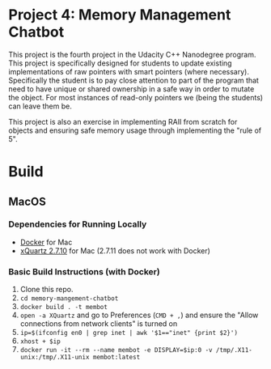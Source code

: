 # Project 4: Memory Management Chatbot

This project is the fourth project in the Udacity C++ Nanodegree program. This project is specifically designed for students to update existing implementations of raw pointers with smart pointers (where necessary). Specifically the student is to pay close attention to part of the program that need to have unique or shared ownership in a safe way in order to mutate the object. For most instances of read-only pointers we (being the students) can leave them be. 

This project is also an exercise in implementing RAII from scratch for objects and ensuring safe memory usage through implementing the "rule of 5".

# Build

## MacOS

### Dependencies for Running Locally
* [Docker](https://docs.docker.com/get-docker/) for Mac
* [xQuartz 2.7.10](https://www.xquartz.org/releases/XQuartz-2.7.10.html) for Mac (2.7.11 does not work with Docker)

### Basic Build Instructions (with Docker)

1. Clone this repo.
2. `cd memory-mangement-chatbot`
3. `docker build . -t membot`
4. `open -a XQuartz` and go to Preferences (`CMD + ,`) and ensure the "Allow connections from network clients" is turned on
5. `ip=$(ifconfig en0 | grep inet | awk '$1=="inet" {print $2}')`
6. `xhost + $ip`
4. `docker run -it --rm --name membot -e DISPLAY=$ip:0 -v /tmp/.X11-unix:/tmp/.X11-unix membot:latest`
